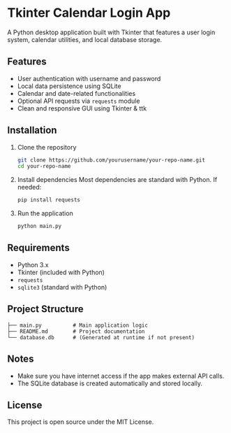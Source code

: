 # Tkinter Calendar Login App

A Python desktop application built with Tkinter that features a user login system, calendar utilities, and local database storage.

## Features

- User authentication with username and password
- Local data persistence using SQLite
- Calendar and date-related functionalities
- Optional API requests via `requests` module
- Clean and responsive GUI using Tkinter & ttk

## Installation

1. Clone the repository
   ```bash
   git clone https://github.com/yourusername/your-repo-name.git
   cd your-repo-name
   ```

2. Install dependencies
   Most dependencies are standard with Python. If needed:
   ```bash
   pip install requests
   ```

3. Run the application
   ```bash
   python main.py
   ```

## Requirements

- Python 3.x
- Tkinter (included with Python)
- `requests`
- `sqlite3` (standard with Python)

## Project Structure

```
├── main.py          # Main application logic
├── README.md        # Project documentation
└── database.db      # (Generated at runtime if not present)
```

## Notes

- Make sure you have internet access if the app makes external API calls.
- The SQLite database is created automatically and stored locally.

## License

This project is open source under the MIT License.
